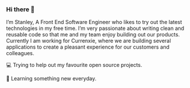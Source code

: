 ### Hi there 👋

I’m Stanley, A Front End Software Engineer who likes to try out the latest technologies in my free time. I’m very passionate about writing clean and reusable code so that me and my team enjoy building out our products. Currently I am working for Currenxie, where we are building several applications to create a pleasant experience for our customers and colleagues. 

💻 Trying to help out my favourite open source projects.

🙌 Learning something new everyday.
